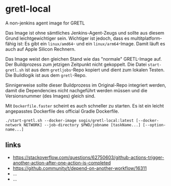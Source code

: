 # gretl-local
A non-jenkins agent image for GRETL

Das Image ist ohne sämtliches Jenkins-Agent-Zeugs und sollte aus diesem Grund leichtgewichtiger sein. Wichtiger ist jedoch, dass es multitplatform-fähig ist: Es gibt ein `linux/amd64`- und ein `linux/arm64`-Image. Damit läuft es auch auf Apple Silicon Rechnern. 

Das Image weist den gleichen Stand wie das "normale" GRETL-Image auf. Der Buildprozess zum jetzigen Zeitpunkt nicht gekoppelt. Die Datei `start-gretl.sh` ist aus dem `gretljobs`-Repo kopiert und dient zum lokalen Testen. Die Buildlogik ist aus dem `gretl`-Repo.

Sinnigerweise sollte dieser Buildprozess im Original-Repo integriert werden, damit die Dependencies nicht nachgeführt werden müssen und die Versionsnummer (des Images) gleich sind. 

Mit `Dockerfile.faster` scheint es auch schneller zu starten. Es ist ein leicht angepasstes Dockerfile des official Gradle Dockerfile.

```
./start-gretl.sh --docker-image sogis/gretl-local:latest [--docker-network NETWORK] --job-directory $PWD/jobname [taskName...] [--option-name...]
```

## links
- https://stackoverflow.com/questions/62750603/github-actions-trigger-another-action-after-one-action-is-completed
- https://github.community/t/depend-on-another-workflow/16311
- ...
- ...
